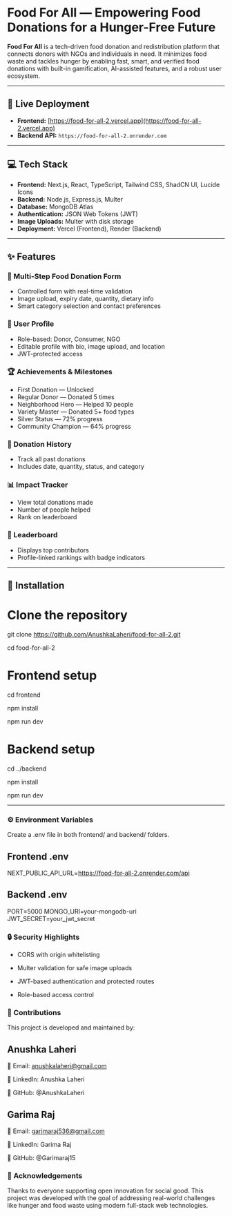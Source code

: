 # Food For All — Empowering Food Donations for a Hunger-Free Future

**Food For All** is a tech-driven food donation and redistribution platform that connects donors with NGOs and individuals in need. It minimizes food waste and tackles hunger by enabling fast, smart, and verified food donations with built-in gamification, AI-assisted features, and a robust user ecosystem.

---

## 🔗 Live Deployment

- **Frontend:** [https://food-for-all-2.vercel.app](https://food-for-all-2.vercel.app)
- **Backend API:** `https://food-for-all-2.onrender.com`

---

## 💻 Tech Stack

- **Frontend:** Next.js, React, TypeScript, Tailwind CSS, ShadCN UI, Lucide Icons  
- **Backend:** Node.js, Express.js, Multer  
- **Database:** MongoDB Atlas  
- **Authentication:** JSON Web Tokens (JWT)  
- **Image Uploads:** Multer with disk storage  
- **Deployment:** Vercel (Frontend), Render (Backend)

---

## ✨ Features

### 🧾 Multi-Step Food Donation Form
- Controlled form with real-time validation
- Image upload, expiry date, quantity, dietary info
- Smart category selection and contact preferences

### 👤 User Profile
- Role-based: Donor, Consumer, NGO
- Editable profile with bio, image upload, and location
- JWT-protected access

### 🏆 Achievements & Milestones
- First Donation — Unlocked  
- Regular Donor — Donated 5 times  
- Neighborhood Hero — Helped 10 people  
- Variety Master — Donated 5+ food types  
- Silver Status — 72% progress  
- Community Champion — 64% progress

### 📜 Donation History
- Track all past donations
- Includes date, quantity, status, and category

### 📊 Impact Tracker
- View total donations made
- Number of people helped
- Rank on leaderboard

### 🏅 Leaderboard
- Displays top contributors
- Profile-linked rankings with badge indicators

---

## 🚀 Installation


# Clone the repository
git clone https://github.com/AnushkaLaheri/food-for-all-2.git

cd food-for-all-2

# Frontend setup
cd frontend

npm install

npm run dev

# Backend setup
cd ../backend

npm install

npm run dev

---

### ⚙️ Environment Variables
Create a .env file in both frontend/ and backend/ folders.

## Frontend .env
NEXT_PUBLIC_API_URL=https://food-for-all-2.onrender.com/api

## Backend .env
PORT=5000
MONGO_URI=your-mongodb-uri
JWT_SECRET=your_jwt_secret


### 🔒 Security Highlights
- CORS with origin whitelisting

- Multer validation for safe image uploads

- JWT-based authentication and protected routes

- Role-based access control

### 🤝 Contributions
This project is developed and maintained by:

## Anushka Laheri

📧 Email: anushkalaheri@gmail.com

🔗 LinkedIn: Anushka Laheri

🐙 GitHub: @AnushkaLaheri

## Garima Raj

📧 Email: garimaraj536@gmail.com

🔗 LinkedIn: Garima Raj

🐙 GitHub: @Garimaraj15



### 🙏 Acknowledgements
Thanks to everyone supporting open innovation for social good. This project was developed with the goal of addressing real-world challenges like hunger and food waste using modern full-stack web technologies.
